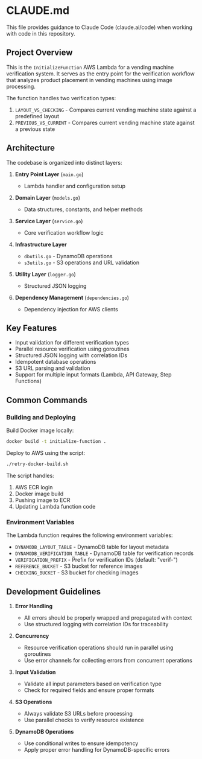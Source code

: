 # CLAUDE.md

This file provides guidance to Claude Code (claude.ai/code) when working with code in this repository.

## Project Overview

This is the `InitializeFunction` AWS Lambda for a vending machine verification system. It serves as the entry point for the verification workflow that analyzes product placement in vending machines using image processing.

The function handles two verification types:
1. `LAYOUT_VS_CHECKING` - Compares current vending machine state against a predefined layout
2. `PREVIOUS_VS_CURRENT` - Compares current vending machine state against a previous state

## Architecture

The codebase is organized into distinct layers:

1. **Entry Point Layer** (`main.go`)
   - Lambda handler and configuration setup

2. **Domain Layer** (`models.go`)
   - Data structures, constants, and helper methods

3. **Service Layer** (`service.go`)
   - Core verification workflow logic

4. **Infrastructure Layer**
   - `dbutils.go` - DynamoDB operations
   - `s3utils.go` - S3 operations and URL validation

5. **Utility Layer** (`logger.go`)
   - Structured JSON logging

6. **Dependency Management** (`dependencies.go`)
   - Dependency injection for AWS clients

## Key Features

- Input validation for different verification types
- Parallel resource verification using goroutines
- Structured JSON logging with correlation IDs
- Idempotent database operations
- S3 URL parsing and validation
- Support for multiple input formats (Lambda, API Gateway, Step Functions)

## Common Commands

### Building and Deploying

Build Docker image locally:
```bash
docker build -t initialize-function .
```

Deploy to AWS using the script:
```bash
./retry-docker-build.sh
```

The script handles:
1. AWS ECR login
2. Docker image build
3. Pushing image to ECR
4. Updating Lambda function code

### Environment Variables

The Lambda function requires the following environment variables:
- `DYNAMODB_LAYOUT_TABLE` - DynamoDB table for layout metadata
- `DYNAMODB_VERIFICATION_TABLE` - DynamoDB table for verification records
- `VERIFICATION_PREFIX` - Prefix for verification IDs (default: "verif-")
- `REFERENCE_BUCKET` - S3 bucket for reference images
- `CHECKING_BUCKET` - S3 bucket for checking images

## Development Guidelines

1. **Error Handling**
   - All errors should be properly wrapped and propagated with context
   - Use structured logging with correlation IDs for traceability

2. **Concurrency**
   - Resource verification operations should run in parallel using goroutines
   - Use error channels for collecting errors from concurrent operations

3. **Input Validation**
   - Validate all input parameters based on verification type
   - Check for required fields and ensure proper formats

4. **S3 Operations**
   - Always validate S3 URLs before processing
   - Use parallel checks to verify resource existence

5. **DynamoDB Operations**
   - Use conditional writes to ensure idempotency
   - Apply proper error handling for DynamoDB-specific errors